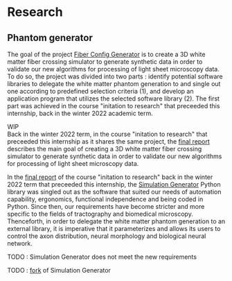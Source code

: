 # Research


## Phantom generator

The goal of the project [Fiber Config Generator](/README.md) is to create a 3D white matter fiber crossing simulator to
generate synthetic data in order to validate our new algorithms for processing of light sheet microscopy data. To do so,
the project was divided into two parts : identify potential software libraries to delegate the white matter phantom
generation to and single out one according to predefined selection criteria (1), and develop an application program that
utilizes the selected software library (2). The first part was achieved in the course "initation to research" that
preceeded this internship, back in the winter 2022 academic term.

WIP  
Back in the winter 2022 term, in the course "initation to research" that preceeded this internship as it shares the same
project,
the [final report](https://github.com/linum-uqam/inf6200-h2022-benoit-dubreuil/blob/main/report/2022_inf6200_benoit_dubreuil.pdf)
describes the main goal of creating a 3D white matter fiber crossing simulator to generate synthetic data in order to
validate our new algorithms for processing of light sheet microscopy data.

In
the [final report](https://github.com/linum-uqam/inf6200-h2022-benoit-dubreuil/blob/main/report/2022_inf6200_benoit_dubreuil.pdf)
of the course "initation to research" back in the winter 2022 term that preceeded this internship,
the [Simulation Generator](https://github.com/AlexVCaron/voxsim) Python library was singled out as the software that
suited our needs of automation capability, ergonomics, functional independence and being coded in Python. Since then,
our requirements have become stricter and more specific to the fields of tractography and biomedical microscopy.
Thenceforth, in order to delegate the white matter phantom generation to an external library, it is imperative that it
parameterizes and allows its users to control the axon distribution, neural morphology and biological neural network.

TODO : Simulation Generator does not meet the new requirements

TODO : [fork](https://github.com/benoit-dubreuil/voxsim) of Simulation Generator

